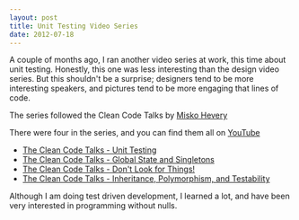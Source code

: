 ```yaml
---
layout: post
title: Unit Testing Video Series
date: 2012-07-18
---
```


A couple of months ago, I ran another video series at work, this time about unit testing. Honestly, this one was less interesting than the design video series. But this shouldn't be a surprise; designers tend to be more interesting speakers, and pictures tend to be more engaging that lines of code.

The series followed the Clean Code Talks by [Misko Hevery](http://misko.hevery.com/about/)

There were four in the series, and you can find them all on [YouTube](http://www.youtube.com)

* [The Clean Code Talks - Unit Testing](http://www.youtube.com/watch?v=wEhu57pih5w)
* [The Clean Code Talks - Global State and Singletons](http://www.youtube.com/watch?v=-FRm3VPhseI)
* [The Clean Code Talks - Don't Look for Things!](http://www.youtube.com/watch?v=RlfLCWKxHJ0)
* [The Clean Code Talks - Inheritance, Polymorphism, and Testability](http://www.youtube.com/watch?v=4F72VULWFvc)

Although I am doing test driven development, I learned a lot, and have been very interested in programming without nulls.